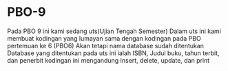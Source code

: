 # PBO-9
Pada PBO 9 ini kami sedang uts(Ujian Tengah Semester)
Dalam uts ini kami membuat kodingan yang lumayan sama dengan kodingan pada PBO pertemuan ke 6 (PBO6) 
Akan tetapi nama database sudah ditentukan
Database yang ditentukan pada uts ini ialah ISBN, Judul buku, tahun terbit, dan penerbit
kodingan ini mengandung Insert, delete, update, dan print
